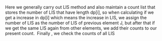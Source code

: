 Here we generally carry out LIS method and also maintain a count list that stores the number of LIS that have length dp[i], so when calculating if we get a increase in dp[i] which means the increase in LIS, we assign the number of LIS as the number of LIS of previous element J, but after that if we get the same LIS again from other elements, we add their counts to our present count.
​
Finally , we check the counts of all LIS